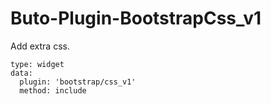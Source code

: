 # Buto-Plugin-BootstrapCss_v1

Add extra css.

```
type: widget
data:
  plugin: 'bootstrap/css_v1'
  method: include
```

